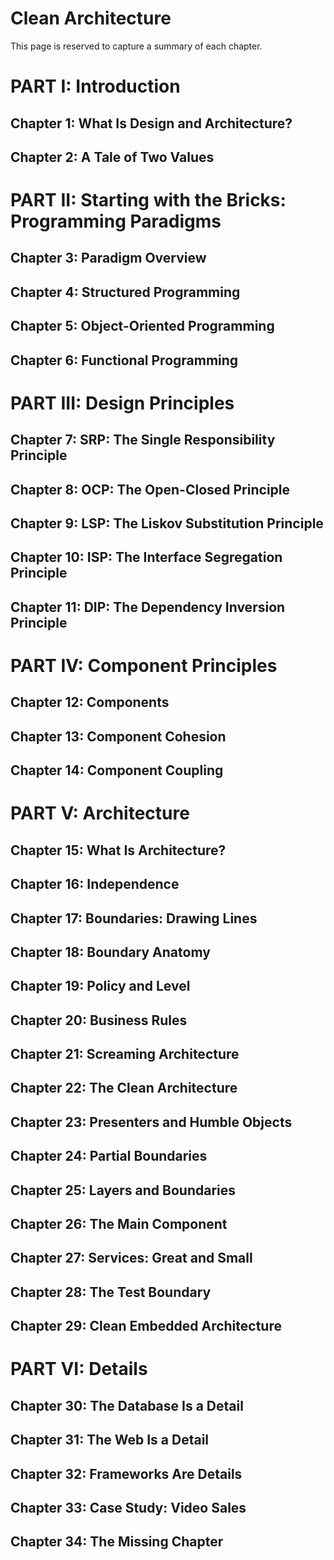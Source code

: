 # Clean Architecture

This page is reserved to capture a summary of each chapter.

# PART I: Introduction
## Chapter 1: What Is Design and Architecture?


## Chapter 2: A Tale of Two Values

# PART II: Starting with the Bricks: Programming Paradigms
## Chapter 3: Paradigm Overview

## Chapter 4: Structured Programming

## Chapter 5: Object-Oriented Programming

## Chapter 6: Functional Programming

# PART III: Design Principles
## Chapter 7: SRP: The Single Responsibility Principle

## Chapter 8: OCP: The Open-Closed Principle

## Chapter 9: LSP: The Liskov Substitution Principle

## Chapter 10: ISP: The Interface Segregation Principle

## Chapter 11: DIP: The Dependency Inversion Principle

# PART IV: Component Principles
## Chapter 12: Components

## Chapter 13: Component Cohesion

## Chapter 14: Component Coupling

# PART V: Architecture
## Chapter 15: What Is Architecture?

## Chapter 16: Independence

## Chapter 17: Boundaries: Drawing Lines

## Chapter 18: Boundary Anatomy

## Chapter 19: Policy and Level

## Chapter 20: Business Rules

## Chapter 21: Screaming Architecture

## Chapter 22: The Clean Architecture

## Chapter 23: Presenters and Humble Objects

## Chapter 24: Partial Boundaries

## Chapter 25: Layers and Boundaries

## Chapter 26: The Main Component

## Chapter 27: Services: Great and Small

## Chapter 28: The Test Boundary

## Chapter 29: Clean Embedded Architecture

# PART VI: Details
## Chapter 30: The Database Is a Detail

## Chapter 31: The Web Is a Detail

## Chapter 32: Frameworks Are Details

## Chapter 33: Case Study: Video Sales

## Chapter 34: The Missing Chapter
